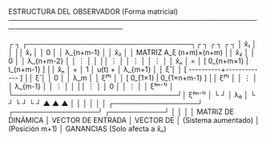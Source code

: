 ESTRUCTURA DEL OBSERVADOR (Forma matricial)
─────────────────────────────────────────────────────────────────────────

┌                ┐   ┌─────────────────────────────────┐┌                ┐   ┌     ┐        ┌                ┐
│     x̂₁        │   │                                 ││     x̂₁        │   │  0  │        │   λ_{n+m-1}   │
│     x̂₂        │   │       MATRIZ A_ξ (n+m)×(n+m)    ││     x̂₂        │   │  0  │        │   λ_{n+m-2}   │
│     ⋮         │   │                                 ││     ⋮         │   │  ⋮  │        │      ⋮        │
│     x̂ₙ        │ = │  [ 0_{n+m×1} | I_{n+m-1}      ] ││     x̂ₙ        │ + │  1  │ u(t) + │   λ_{m+1}     │
│     ξ̂         │   │  [ ----------+-------------    ] ││     ξ̂         │   │  0  │        │     λ_m       │
│     ξ̂⁽¹⁾      │   │  [ 0_{1×1}   | 0_{1×n+m-1}    ] ││     ξ̂⁽¹⁾      │   │  ⋮  │        │     λ_{m-1}   │
│     ⋮         │   │                                 ││     ⋮         │   │  0  │        │      ⋮        │
│     ξ̂⁽ᵐ⁻¹⁾    │   └─────────────────────────────────┘│     ξ̂⁽ᵐ⁻¹⁾    │   └     ┘        │     λ₀        │
└                ┘                                     └                ┘                 └                ┘
                                      ▲                         ▲                ▲
                                      │                         │                │
                                      │                         │                │
                    ┌─────────────────┘       ┌─────────────────┘    ┌───────────┘
                    │                         │                       │
                    │  MATRIZ DE DINÁMICA    │  VECTOR DE ENTRADA   │  VECTOR DE
                    │  (Sistema aumentado)   │  (Posición m+1)      │  GANANCIAS
                                               (Solo afecta a x̂ₙ)
